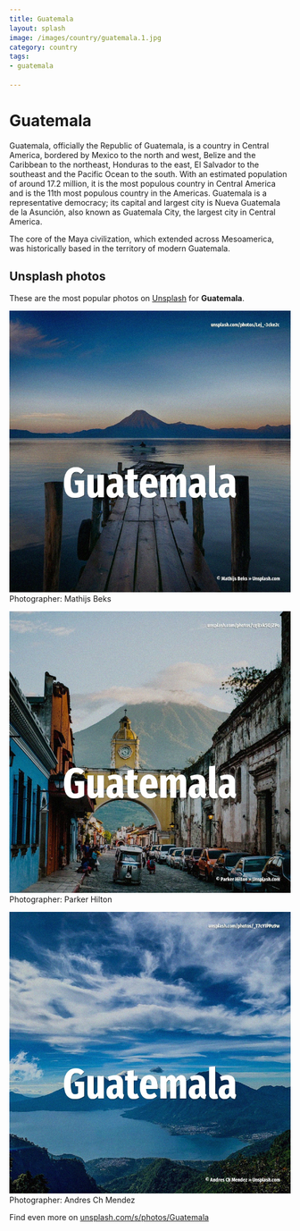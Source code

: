 ```yaml
---
title: Guatemala
layout: splash
image: /images/country/guatemala.1.jpg
category: country
tags:
- guatemala

---
```

# Guatemala

Guatemala, officially the Republic of Guatemala, is a country in Central America, bordered by 
Mexico to the north and west, Belize and the Caribbean to the northeast, Honduras to the east, El 
Salvador to the southeast and the Pacific Ocean to the south.
With an estimated population of around 17.2 million, it is the most populous country in Central 
America and is the 11th most populous country in the Americas.
Guatemala is a representative democracy; its capital and largest city is Nueva Guatemala de la 
Asunción, also known as Guatemala City, the largest city in Central America.

The core of the Maya civilization, which extended across Mesoamerica, was historically based in the 
territory of modern Guatemala.

 
## Unsplash photos
These are the most popular photos on [Unsplash](https://unsplash.com) for **Guatemala**.
 
![Guatemala](/images/country/guatemala.1.jpg)
Photographer:  Mathijs Beks
 
![Guatemala](/images/country/guatemala.2.jpg)
Photographer:  Parker Hilton
 
![Guatemala](/images/country/guatemala.3.jpg)
Photographer:  Andres Ch Mendez
 
Find even more on [unsplash.com/s/photos/Guatemala](https://unsplash.com/s/photos/Guatemala)
 
